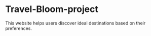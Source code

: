 # Travel-Bloom-project
This website helps users discover ideal destinations based on their preferences.
